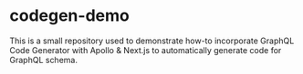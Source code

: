# codegen-demo

This is a small repository used to demonstrate how-to incorporate GraphQL Code Generator with Apollo & Next.js to automatically generate code for GraphQL schema.